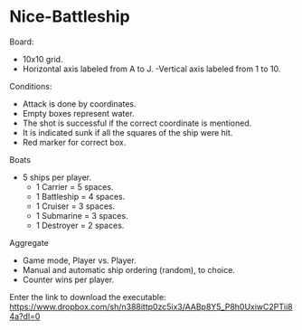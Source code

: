 # Nice-Battleship
Board:
- 10x10 grid.
- Horizontal axis labeled from A to J.
-Vertical axis labeled from 1 to 10.

Conditions:
- Attack is done by coordinates.
- Empty boxes represent water.
- The shot is successful if the correct coordinate is mentioned.
- It is indicated sunk if all the squares of the ship were hit.
- Red marker for correct box.

Boats
- 5 ships per player.
  - 1 Carrier = 5 spaces.
  - 1 Battleship = 4 spaces.
  - 1 Cruiser = 3 spaces.
  - 1 Submarine = 3 spaces.
  - 1 Destroyer = 2 spaces.
  
 Aggregate
- Game mode, Player vs. Player.
- Manual and automatic ship ordering (random), to choice.
- Counter wins per player.

Enter the link to download the executable:
https://www.dropbox.com/sh/n388ittp0zc5ix3/AABp8Y5_P8h0UxiwC2PTii84a?dl=0
